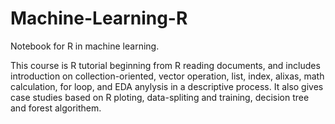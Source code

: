 # Machine-Learning-R
Notebook for R in machine learning.

This course is R tutorial beginning from R reading documents, and includes introduction on collection-oriented, vector operation, list, index, alixas, math calculation, for loop, and EDA anylysis in a descriptive process.
It also gives case studies based on R ploting, data-spliting and training, decision tree and forest algorithem. 


